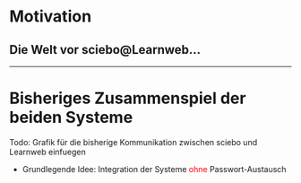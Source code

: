 <!-- .element: data-background-image="images/pixabay/photo-122691.jpg" data-state="dim-background" -->
# Motivation
## Die Welt vor <span class="sciebo">sciebo</span>@<span class="learnweb">Learnweb</span>...

---

# Bisheriges Zusammenspiel der beiden Systeme

<div class="todo">Todo: Grafik für die bisherige Kommunikation zwischen sciebo und Learnweb einfuegen</div>

* Grundlegende Idee: Integration der Systeme <font color="red">ohne</font> Passwort-Austausch
